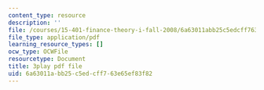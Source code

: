 ```yaml
---
content_type: resource
description: ''
file: /courses/15-401-finance-theory-i-fall-2008/6a63011abb25c5edcff763e65ef83f82_tL7Lcl90Sc0.pdf
file_type: application/pdf
learning_resource_types: []
ocw_type: OCWFile
resourcetype: Document
title: 3play pdf file
uid: 6a63011a-bb25-c5ed-cff7-63e65ef83f82
---
```

